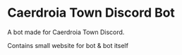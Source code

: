 # Caerdroia Town Discord Bot

A bot made for Caerdroia Town Discord.

Contains small website for bot & bot itself